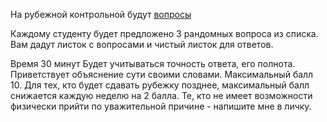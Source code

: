 На рубежной контрольной будут [вопросы](./scripts/src/generateQuestionsForStudents/questions/quiz2.mjs)

Каждому студенту будет предложено 3 рандомных вопроса из списка. Вам дадут листок с вопросами и чистый листок для ответов.

Время 30 минут
Будет учитываться точность ответа, его полнота. Приветствует объяснение сути своими словами.
Максимальный балл 10.
Для тех, кто будет сдавать рубежку позднее, максимальный балл снижается каждую неделю на 2 балла.
Те, кто не имеет возможности физически прийти по уважительной причине - напишите мне в личку.
